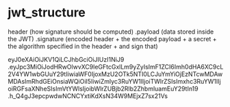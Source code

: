 # jwt_structure

 header  	(how signature should be computed)
 .payload	(data stored inside the JWT)
 .signature	(encoded header + the encoded payload + a secret + the algorithm specified in the header + and sign that)

 eyJ0eXAiOiJKV1QiLCJhbGciOiJIUzI1NiJ9
 .eyJpc3MiOiJodHRwOlwvXC9leGFtcGxlLm9yZyIsImF1ZCI6Imh0dHA6XC9cL2V4YW1wbGUuY29tIiwiaWF0IjoxMzU2OTk5NTI0LCJuYmYiOjEzNTcwMDAwMDAsImRhdGEiOnsiaWQiOiI5IiwiZmlyc3RuYW1lIjoiTWlrZSIsImxhc3RuYW1lIjoiRGFsaXNheSIsImVtYWlsIjoibWlrZUBjb2Rlb2ZhbmluamEuY29tIn19
 .h_Q4gJ3epcpwdwNCNCYxtiKdXsN34W9MEjxZ7sx21Vs
